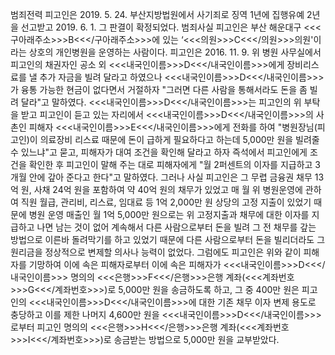 범죄전력
피고인은 2019. 5. 24. 부산지방법원에서 사기죄로 징역 1년에 집행유예 2년을 선고받고 2019. 6. 1. 그 판결이 확정되었다.
범죄사실
피고인은 부산 해운대구 <<<구아래주소>>>B<<</구아래주소>>>에 있는 ‘<<<의원>>>C<<</의원>>>의원'이라는 상호의 개인병원을 운영하는 사람이다.
피고인은 2016. 11. 9. 위 병원 사무실에서 피고인의 채권자인 공소 외 <<<내국인이름>>>D<<</내국인이름>>>에게 장비리스료를 낼 추가 자금을 빌려 달라고 하였으나 <<<내국인이름>>>D<<</내국인이름>>>가 융통 가능한 현금이 없다면서 거절하자 "그러면 다른 사람을 통해서라도 돈을 좀 빌려 달라"고 말하였다.
<<<내국인이름>>>D<<</내국인이름>>>는 피고인의 위 부탁을 받고 피고인이 듣고 있는 자리에서 <<<내국인이름>>>D<<</내국인이름>>>의 사촌인 피해자 <<<내국인이름>>>E<<</내국인이름>>>에게 전화를 하여 "병원장님(피고인)이 의료장비 리스료 때문에 돈이 급하게 필요하다고 하는데 5,000만 원을 빌려줄 수 있느냐"고 묻고, 피해자가 대여 조건을 확인해 달라고 하자 즉석에서 피고인에게 조건을 확인한 후 피고인이 말해 주는 대로 피해자에게 "월 2퍼센트의 이자를 지급하고 3개월 안에 갚아 준다고 한다"고 말하였다.
그러나 사실 피고인은 그 무렵 금융권 채무 13억 원, 사채 24억 원을 포함하여 약 40억 원의 채무가 있었고 매 월 위 병원운영에 관하여 직원 월급, 관리비, 리스료, 임대료 등 1억 2,000만 원 상당의 고정 지출이 있었기 때문에 병원 운영 매출인 월 1억 5,000만 원으로는 위 고정지출과 채무에 대한 이자를 지급하고 나면 남는 것이 없어 계속해서 다른 사람으로부터 돈을 빌려 그 전 채무를 갚는 방법으로 이른바 돌려막기를 하고 있었기 때문에 다른 사람으로부터 돈을 빌리더라도 그 원리금을 정상적으로 변제할 의사나 능력이 없었다.
그럼에도 피고인은 위와 같이 피해자를 기망하여 이에 속은 피해자로부터 이에 속은 피해자가 <<<내국인이름>>>D<<</내국인이름>>> 명의의 <<<은행>>>F<<</은행>>>은행 계좌(<<<계좌번호>>>G<<</계좌번호>>>)로 5,000만 원을 송금하도록 하고, 그 중 400만 원은 피고인의 <<<내국인이름>>>D<<</내국인이름>>>에 대한 기존 채무 이자 변제 용도로 충당하고 이를 제한 나머지 4,600만 원을 <<<내국인이름>>>D<<</내국인이름>>>로부터 피고인 명의의 <<<은행>>>H<<</은행>>>은행 계좌(<<<계좌번호>>>I<<</계좌번호>>>)로 송금받는 방법으로 5,000만 원을 교부받았다.